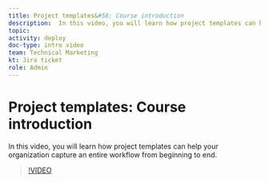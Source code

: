 ```yaml
---
title: Project templates&#58; Course introduction
description:  In this video, you will learn how project templates can help your organization capture an entire workflow from beginning to end.
topic:
activity: deploy
doc-type: intro video
team: Technical Marketing
kt: Jira ticket
role: Admin
---
```

# Project templates: Course introduction

In this video, you will learn how project templates can help your organization capture an entire workflow from beginning to end.

>[!VIDEO](https://video.tv.adobe.com/v/335209/?quality=12&learn=on)

